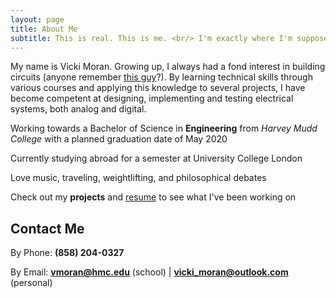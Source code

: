 ```yaml
---
layout: page
title: About Me
subtitle: This is real. This is me. <br/> I'm exactly where I'm supposed to be now. 
---
```


My name is Vicki Moran. Growing up, I always had a fond interest in building circuits (anyone remember [this guy](https://www.elenco.com/product/snap-circuits-300-experiments/)?). By learning technical skills through various courses and applying this knowledge to several projects, I have become competent at designing, implementing and testing electrical systems, both analog and digital. 

<span class="fa fa-graduation-cap about-icon"></span>  Working towards a Bachelor of Science in **Engineering** from *Harvey Mudd College* with a planned graduation date of May 2020

<span class="fa fa-map-pin about-icon"></span>  Currently studying abroad for a semester at University College London 

<span class="fa fa-heart about-icon"></span>  Love music, traveling, weightlifting, and philosophical debates

<span class="fa fa-files-o about-icon"></span>  Check out my **projects** and [resume](https://vickimoran.github.io/Victoria_Moran.pdf) to see what I've been working on



## Contact Me

By Phone:  **(858) 204-0327** 

By Email:  **<vmoran@hmc.edu>** (school) | 
**<vicki_moran@outlook.com>** (personal)
